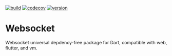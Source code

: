 [![build][build-badge]][build-link]
[![codecov][coverage-badge]][coverage-link]
[![version][version-badge]][package-link]

# Websocket

Websocket universal depdency-free package for Dart, compatible with web, flutter, and vm.

[build-badge]: https://api.cirrus-ci.com/github/truongsinh/dart-websocket.svg
[build-link]: https://cirrus-ci.com/github/truongsinh/dart-websocket/master

[coverage-badge]: https://codecov.io/gh/truongsinh/dart-websocket/branch/master/graph/badge.svg
[coverage-link]: https://codecov.io/gh/truongsinh/dart-websocket

[version-badge]: https://img.shields.io/pub/v/websocket.svg
[package-link]: https://pub.dev/packages/websocket

